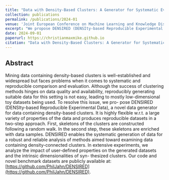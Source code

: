 ```yaml
---
title: "Data with Density-Based Clusters: A Generator for Systematic Evaluation of Clustering Algorithms"
collection: publications
permalink: /publications/2024-01
venue: 'Joint European Conference on Machine Learning and Knowledge Discovery in Databases, 2024'
excerpt: "We propose DENSIRED (DENSIty-based Reproducible Experimental Data), a novel data generator for data containing density-based clusters. It is highly flexible w.r.t. a large variety of properties of the data and produces reproducible datasets in a two-step approach."
date: 2024-09-01
paperurl: https://christianmaxmike.github.io
citation: "Data with Density-Based Clusters: A Generator for Systematic Evaluation of Clustering Algorithms. P Jahn, CMM Frey, A Beer, C Leibler, T Seidl - Joint European Conference on Machine Learning and Knowledge Discovery in Databases, 2024"
---
```


## Abstract
Mining data containing density-based clusters is well-established and widespread but faces problems when it comes to systematic
and reproducible comparison and evaluation. Although the success of clustering methods hinges on data quality and availability, reproducibly
generating suitable data for this setting is not easy, leading to mostly low-dimensional toy datasets being used. To resolve this issue, we pro-
pose DENSIRED (DENSIty-based Reproducible Experimental Data), a novel data generator for data containing density-based clusters. It is
highly flexible w.r.t. a large variety of properties of the data and produces reproducible datasets in a two-step approach. First, skeletons of
the clusters are constructed following a random walk. In the second step, these skeletons are enriched with data samples. DENSIRED enables the
systematic generation of data for a robust and reliable analysis of methods aimed toward examining data containing density-connected clusters.
In extensive experiments, we analyze the impact of user-defined properties on the generated datasets and the intrinsic dimensionalities of syn-
thesized clusters. Our code and novel benchmark datasets are publicly available at: [https://github.com/PhilJahn/DENSIRED](https://github.com/PhilJahn/DENSIRED).
